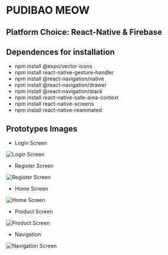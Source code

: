 # PUDIBAO MEOW

## Platform Choice: React-Native & Firebase

## Dependences for installation
* npm install @expo/vector-icons
* npm install react-native-gesture-handler
* npm install @react-navigation/native
* npm install @react-navigation/drawer
* npm install @react-navigation/stack
* npm install react-native-safe-area-context
* npm install react-native-screens
* npm install react-native-reanimated

## Prototypes Images
* Login Screen
<img src = "Images/login.png" alt = "Login Screen">

* Register Screen
<img src = "Images/register.png" alt = "Register Screen">

* Home Screen
<img src = "Images/home.png" alt = "Home Screen">

* Product Screen
<img src = "Images/product.png" alt = "Product Screen">

* Navigation
<img src = "Images/navigation.png" alt = "Navigation Screen">